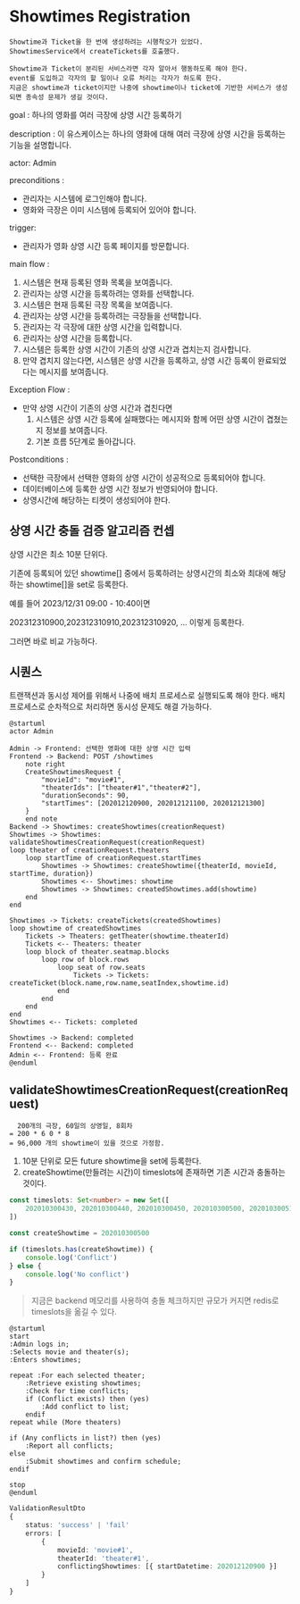 # Showtimes Registration

```
Showtime과 Ticket을 한 번에 생성하려는 시행착오가 있었다.
ShowtimesService에서 createTickets를 호출했다.

Showtime과 Ticket이 분리된 서비스라면 각자 알아서 행동하도록 해야 한다.
event를 도입하고 각자의 할 일이나 오류 처리는 각자가 하도록 한다.
지금은 showtime과 ticket이지만 나중에 showtime이나 ticket에 기반한 서비스가 생성되면 종속성 문제가 생길 것이다.
```

goal : 하나의 영화를 여러 극장에 상영 시간 등록하기

description : 이 유스케이스는 하나의 영화에 대해 여러 극장에 상영 시간을 등록하는 기능을 설명합니다.

actor: Admin

preconditions :

-   관리자는 시스템에 로그인해야 합니다.
-   영화와 극장은 이미 시스템에 등록되어 있어야 합니다.

trigger:

-   관리자가 영화 상영 시간 등록 페이지를 방문합니다.

main flow :

1. 시스템은 현재 등록된 영화 목록을 보여줍니다.
1. 관리자는 상영 시간을 등록하려는 영화를 선택합니다.
1. 시스템은 현재 등록된 극장 목록을 보여줍니다.
1. 관리자는 상영 시간을 등록하려는 극장들을 선택합니다.
1. 관리자는 각 극장에 대한 상영 시간을 입력합니다.
1. 관리자는 상영 시간을 등록합니다.
1. 시스템은 등록한 상영 시간이 기존의 상영 시간과 겹치는지 검사합니다.
1. 만약 겹치지 않는다면, 시스템은 상영 시간을 등록하고, 상영 시간 등록이 완료되었다는 메시지를 보여줍니다.

Exception Flow :

-   만약 상영 시간이 기존의 상영 시간과 겹친다면
    1. 시스템은 상영 시간 등록에 실패했다는 메시지와 함께 어떤 상영 시간이 겹쳤는지 정보를 보여줍니다.
    1. 기본 흐름 5단계로 돌아갑니다.

Postconditions :

-   선택한 극장에서 선택한 영화의 상영 시간이 성공적으로 등록되어야 합니다.
-   데이터베이스에 등록한 상영 시간 정보가 반영되어야 합니다.
-   상영시간에 해당하는 티켓이 생성되어야 한다.

## 상영 시간 충돌 검증 알고리즘 컨셉

상영 시간은 최소 10분 단위다.

기존에 등록되어 있던 showtime[] 중에서 등록하려는 상영시간의 최소와 최대에 해당하는 showtime[]을 set<number>로 등록한다.

예를 들어 2023/12/31 09:00 - 10:40이면

202312310900,202312310910,202312310920, ... 이렇게 등록한다.

그러면 바로 비교 가능하다.

## 시퀀스

트랜잭션과 동시성 제어를 위해서 나중에 배치 프로세스로 실행되도록 해야 한다. 배치 프로세스로 순차적으로 처리하면 동시성 문제도 해결 가능하다.

```plantuml
@startuml
actor Admin

Admin -> Frontend: 선택한 영화에 대한 상영 시간 입력
Frontend -> Backend: POST /showtimes
    note right
    CreateShowtimesRequest {
        "movieId": "movie#1",
        "theaterIds": ["theater#1","theater#2"],
        "durationSeconds": 90,
        "startTimes": [202012120900, 202012121100, 202012121300]
    }
    end note
Backend -> Showtimes: createShowtimes(creationRequest)
Showtimes -> Showtimes: validateShowtimesCreationRequest(creationRequest)
loop theater of creationRequest.theaters
    loop startTime of creationRequest.startTimes
        Showtimes -> Showtimes: createShowtime({theaterId, movieId, startTime, duration})
        Showtimes <-- Showtimes: showtime
        Showtimes -> Showtimes: createdShowtimes.add(showtime)
    end
end

Showtimes -> Tickets: createTickets(createdShowtimes)
loop showtime of createdShowtimes
    Tickets -> Theaters: getTheater(showtime.theaterId)
    Tickets <-- Theaters: theater
    loop block of theater.seatmap.blocks
        loop row of block.rows
            loop seat of row.seats
                Tickets -> Tickets: createTicket(block.name,row.name,seatIndex,showtime.id)
            end
        end
    end
end
Showtimes <-- Tickets: completed

Showtimes -> Backend: completed
Frontend <-- Backend: completed
Admin <-- Frontend: 등록 완료
@enduml
```

## validateShowtimesCreationRequest(creationRequest)

```
  200개의 극장, 60일의 상영일, 8회차
= 200 * 6 0 * 8
= 96,000 개의 showtime이 있을 것으로 가정함.
```

1. 10분 단위로 모든 future showtime을 set에 등록한다.
2. createShowtime(만들려는 시간)이 timeslots에 존재하면 기존 시간과 충돌하는 것이다.

```ts
const timeslots: Set<number> = new Set([
    202010300430, 202010300440, 202010300450, 202010300500, 202010300510, 202010300520
])

const createShowtime = 202010300500

if (timeslots.has(createShowtime)) {
    console.log('Conflict')
} else {
    console.log('No conflict')
}
```

> 지금은 backend 메모리를 사용하여 충돌 체크하지만 규모가 커지면 redis로 timeslots을 옮길 수 있다.

```plantuml
@startuml
start
:Admin logs in;
:Selects movie and theater(s);
:Enters showtimes;

repeat :For each selected theater;
    :Retrieve existing showtimes;
    :Check for time conflicts;
    if (Conflict exists) then (yes)
        :Add conflict to list;
    endif
repeat while (More theaters)

if (Any conflicts in list?) then (yes)
    :Report all conflicts;
else
    :Submit showtimes and confirm schedule;
endif

stop
@enduml
```

```ts
ValidationResultDto
{
    status: 'success' | 'fail'
    errors: [
        {
            movieId: 'movie#1',
            theaterId: 'theater#1',
            conflictingShowtimes: [{ startDatetime: 202012120900 }]
        }
    ]
}
```
